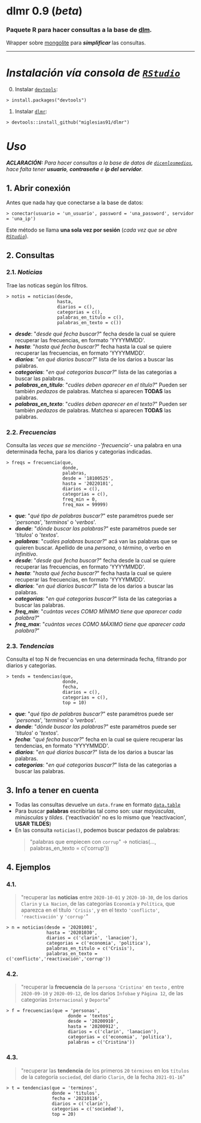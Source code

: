 # dlmr 0.9 (*beta*)
### Paquete R para hacer consultas a la base de [dlm](https://twitter.com/dicenlosmedios).

Wrapper sobre [mongolite](https://github.com/jeroen/mongolite) para ***simplificar*** las consultas.

---
# ***Instalación vía consola de [`RStudio`](https://rstudio.com/)***

0. Instalar [`devtools`](https://github.com/r-lib/devtools):
```
> install.packages("devtools")
```
1. Instalar [`dlmr`](https://github.com/miglesias91/dlmr):
 ```
> devtools::install_github("miglesias91/dlmr")
```
# ***Uso***
***ACLARACIÓN:*** *Para hacer consultas a la base de datos de [`dicenlosmedios`](https://twitter.com/dicenlosmedios), hace falta tener **usuario**, **contraseña** e **ip del servidor**.*

## 1. Abrir conexión
Antes que nada hay que conectarse a la base de datos:
```
> conectar(usuario = 'un_usuario', password = 'una_password', servidor = 'una_ip')
```
Este método se llama **una sola vez por sesión** (*cada vez que se abre [`RStudio`](https://rstudio.com/)*).

## 2. Consultas
### 2.1. *Noticias*
Trae las noticas según los filtros.
```
> notis = noticias(desde,
                   hasta,
                   diarios = c(),
                   categorias = c(),
                   palabras_en_titulo = c(),
                   palabras_en_texto = c())
```
- ***desde***: "*desde qué fecha buscar?*" fecha desde la cual se quiere recuperar las frecuencias, en formato 'YYYYMMDD'.
- ***hasta***: "*hasta qué fecha buscar?*" fecha hasta la cual se quiere recuperar las frecuencias, en formato 'YYYYMMDD'.
- ***diarios***: "*en qué diarios buscar?*" lista de los darios a buscar las palabras.
- ***categorias***: "*en qué categorias buscar?*" lista de las categorias a buscar las palabras.
- ***palabras_en_titulo***: "*cuáles deben aparecer en el título?*" Pueden ser también *pedazos* de palabras. Matchea si aparecen **TODAS** las palabras.
- ***palabras_en_texto***: "*cuáles deben aparecer en el texto?*" Pueden ser también *pedazos* de palabras. Matchea si aparecen **TODAS** las palabras.

### 2.2. *Frecuencias*
Consulta las *veces que se mencióno* -*'frecuencia'*- una palabra en una determinada fecha, para los diarios y categorias indicadas. 
```
> freqs = frecuencia(que,
                     donde,
                     palabras,
                     desde = '18100525',
                     hasta = '20220101',
                     diarios = c(),
                     categorias = c(),
                     freq_min = 0,
                     freq_max = 99999)
```
- ***que***: "*qué tipo de palabras buscar?*" este paramétros puede ser '*personas*', '*terminos*' o '*verbos*'.
- ***donde***: "*dónde buscar las palabras?*" este paramétros puede ser '*titulos*' o '*textos*'.
- ***palabras***: "*cuáles palabras buscar?*" acá van las palabras que se quieren buscar. Apellido de una *persona*, o *término*, o verbo en *infinitivo*.
- ***desde***: "*desde qué fecha buscar?*" fecha desde la cual se quiere recuperar las frecuencias, en formato 'YYYYMMDD'.
- ***hasta***: "*hasta qué fecha buscar?*" fecha hasta la cual se quiere recuperar las frecuencias, en formato 'YYYYMMDD'.
- ***diarios***: "*en qué diarios buscar?*" lista de los darios a buscar las palabras.
- ***categorias***: "*en qué categorias buscar?*" lista de las categorias a buscar las palabras.
- ***freq_min***: "*cuántas veces COMO MÍNIMO tiene que aparecer cada palabra?*"
- ***freq_max***: "*cuántas veces COMO MÁXIMO tiene que aparecer cada palabra?*"

### 2.3. *Tendencias*
Consulta el top N de frecuencias en una determinada fecha, filtrando por diarios y categorias. 
```
> tends = tendencias(que,
                     donde,
                     fecha,
                     diarios = c(),
                     categorias = c(),
                     top = 10)
```
- ***que***: "*qué tipo de palabras buscar?*" este paramétros puede ser '*personas*', '*terminos*' o '*verbos*'.
- ***donde***: "*dónde buscar las palabras?*" este paramétros puede ser '*titulos*' o '*textos*'.
- ***fecha***: "*qué fecha buscar?*" fecha en la cual se quiere recuperar las tendencias, en formato 'YYYYMMDD'.
- ***diarios***: "*en qué diarios buscar?*" lista de los darios a buscar las palabras.
- ***categorias***: "*en qué categorias buscar?*" lista de las categorias a buscar las palabras.

## 3. Info a tener en cuenta
- Todas las consultas devuelve un `data.frame` en formato [`data.table`](https://github.com/Rdatatable/data.table)
- Para buscar **palabras** escribirlas tal como son: usar *mayúsculas*, *minúsculas* y *tildes*. ('reactivación' no es lo mismo que 'reactivacion', **USAR TILDES**)
- En las consulta `noticias()`, podemos buscar pedazos de palabras:
    > "palabras que empiecen con `corrup`" -> noticias(..., palabras_en_texto = c('corrup'))

## 4. Ejemplos
### 4.1.
> "recuperar las **noticias** entre `2020-10-01` y `2020-10-30`, de los darios `Clarin` y `La Nacion`, de las categorías `Economía` y `Política`, que aparezca en el título `'Crisis'`, y en el texto `'conflicto'`, `'reactivación'` y `'corrup'`"
```
> n = noticias(desde = '20201001',
               hasta = '20201030',
               diarios = c('clarin', 'lanacion'),
               categorias = c('economia', 'politica'),
               palabras_en_titulo = c('Crisis'),
               palabras_en_texto = c('conflicto','reactivación','corrup'))
```
### 4.2.
> "recuperar la **frecuencia** de la `persona` `'Cristina'` en `texto` , entre `2020-09-10` y `2020-09-12`, de los darios `Infobae` y `Página 12`, de las categorías `Internacional` y `Deporte`"
```
> f = frecuencias(que = 'personas',
                       donde = 'textos',
                       desde = '20200910',
                       hasta = '20200912',
                       diarios = c('clarin', 'lanacion'),
                       categorias = c('economia', 'politica'),
                       palabras = c('Cristina'))
```
### 4.3.
> "recuperar las **tendencia** de los primeros `20` `términos` en los `títulos` de la categoría `sociedad`, del diario `Clarin`, de la fecha `2021-01-16`"
```
> t = tendencias(que = 'terminos',
                 donde = 'titulos',
                 fecha = '20210116',
                 diarios = c('clarin'),
                 categorias = c('sociedad'),
                 top = 20)
```

